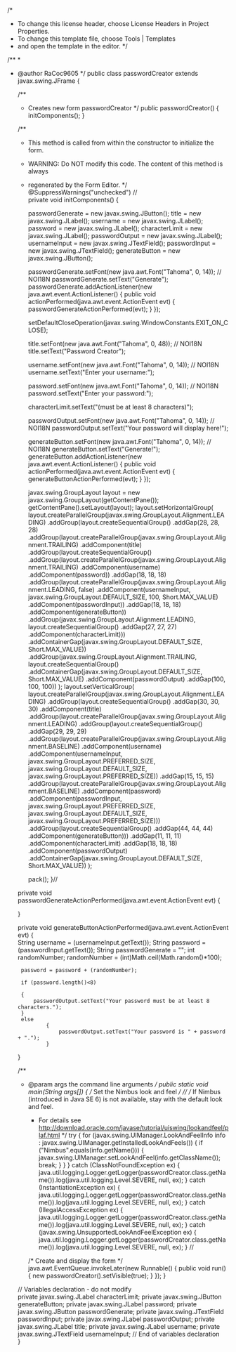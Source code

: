 /*
 * To change this license header, choose License Headers in Project Properties.
 * To change this template file, choose Tools | Templates
 * and open the template in the editor.
 */

/**
 *
 * @author RaCoc9605
 */
public class passwordCreator extends javax.swing.JFrame {

    /**
     * Creates new form passwordCreator
     */
    public passwordCreator() {
        initComponents();
    }

    /**
     * This method is called from within the constructor to initialize the form.
     * WARNING: Do NOT modify this code. The content of this method is always
     * regenerated by the Form Editor.
     */
    @SuppressWarnings("unchecked")
    // <editor-fold defaultstate="collapsed" desc="Generated Code">                          
    private void initComponents() {

        passwordGenerate = new javax.swing.JButton();
        title = new javax.swing.JLabel();
        username = new javax.swing.JLabel();
        password = new javax.swing.JLabel();
        characterLimit = new javax.swing.JLabel();
        passwordOutput = new javax.swing.JLabel();
        usernameInput = new javax.swing.JTextField();
        passwordInput = new javax.swing.JTextField();
        generateButton = new javax.swing.JButton();

        passwordGenerate.setFont(new java.awt.Font("Tahoma", 0, 14)); // NOI18N
        passwordGenerate.setText("Generate");
        passwordGenerate.addActionListener(new java.awt.event.ActionListener() {
            public void actionPerformed(java.awt.event.ActionEvent evt) {
                passwordGenerateActionPerformed(evt);
            }
        });

        setDefaultCloseOperation(javax.swing.WindowConstants.EXIT_ON_CLOSE);

        title.setFont(new java.awt.Font("Tahoma", 0, 48)); // NOI18N
        title.setText("Password Creator");

        username.setFont(new java.awt.Font("Tahoma", 0, 14)); // NOI18N
        username.setText("Enter your username:");

        password.setFont(new java.awt.Font("Tahoma", 0, 14)); // NOI18N
        password.setText("Enter your password:");

        characterLimit.setText("(must be at least 8 characters)");

        passwordOutput.setFont(new java.awt.Font("Tahoma", 0, 14)); // NOI18N
        passwordOutput.setText("Your password will display here!");

        generateButton.setFont(new java.awt.Font("Tahoma", 0, 14)); // NOI18N
        generateButton.setText("Generate!");
        generateButton.addActionListener(new java.awt.event.ActionListener() {
            public void actionPerformed(java.awt.event.ActionEvent evt) {
                generateButtonActionPerformed(evt);
            }
        });

        javax.swing.GroupLayout layout = new javax.swing.GroupLayout(getContentPane());
        getContentPane().setLayout(layout);
        layout.setHorizontalGroup(
            layout.createParallelGroup(javax.swing.GroupLayout.Alignment.LEADING)
            .addGroup(layout.createSequentialGroup()
                .addGap(28, 28, 28)
                .addGroup(layout.createParallelGroup(javax.swing.GroupLayout.Alignment.TRAILING)
                    .addComponent(title)
                    .addGroup(layout.createSequentialGroup()
                        .addGroup(layout.createParallelGroup(javax.swing.GroupLayout.Alignment.TRAILING)
                            .addComponent(username)
                            .addComponent(password))
                        .addGap(18, 18, 18)
                        .addGroup(layout.createParallelGroup(javax.swing.GroupLayout.Alignment.LEADING, false)
                            .addComponent(usernameInput, javax.swing.GroupLayout.DEFAULT_SIZE, 100, Short.MAX_VALUE)
                            .addComponent(passwordInput))
                        .addGap(18, 18, 18)
                        .addComponent(generateButton))
                    .addGroup(javax.swing.GroupLayout.Alignment.LEADING, layout.createSequentialGroup()
                        .addGap(27, 27, 27)
                        .addComponent(characterLimit)))
                .addContainerGap(javax.swing.GroupLayout.DEFAULT_SIZE, Short.MAX_VALUE))
            .addGroup(javax.swing.GroupLayout.Alignment.TRAILING, layout.createSequentialGroup()
                .addContainerGap(javax.swing.GroupLayout.DEFAULT_SIZE, Short.MAX_VALUE)
                .addComponent(passwordOutput)
                .addGap(100, 100, 100))
        );
        layout.setVerticalGroup(
            layout.createParallelGroup(javax.swing.GroupLayout.Alignment.LEADING)
            .addGroup(layout.createSequentialGroup()
                .addGap(30, 30, 30)
                .addComponent(title)
                .addGroup(layout.createParallelGroup(javax.swing.GroupLayout.Alignment.LEADING)
                    .addGroup(layout.createSequentialGroup()
                        .addGap(29, 29, 29)
                        .addGroup(layout.createParallelGroup(javax.swing.GroupLayout.Alignment.BASELINE)
                            .addComponent(username)
                            .addComponent(usernameInput, javax.swing.GroupLayout.PREFERRED_SIZE, javax.swing.GroupLayout.DEFAULT_SIZE, javax.swing.GroupLayout.PREFERRED_SIZE))
                        .addGap(15, 15, 15)
                        .addGroup(layout.createParallelGroup(javax.swing.GroupLayout.Alignment.BASELINE)
                            .addComponent(password)
                            .addComponent(passwordInput, javax.swing.GroupLayout.PREFERRED_SIZE, javax.swing.GroupLayout.DEFAULT_SIZE, javax.swing.GroupLayout.PREFERRED_SIZE)))
                    .addGroup(layout.createSequentialGroup()
                        .addGap(44, 44, 44)
                        .addComponent(generateButton)))
                .addGap(11, 11, 11)
                .addComponent(characterLimit)
                .addGap(18, 18, 18)
                .addComponent(passwordOutput)
                .addContainerGap(javax.swing.GroupLayout.DEFAULT_SIZE, Short.MAX_VALUE))
        );

        pack();
    }// </editor-fold>                        

    private void passwordGenerateActionPerformed(java.awt.event.ActionEvent evt) {                                                 
        
    }                                                

    private void generateButtonActionPerformed(java.awt.event.ActionEvent evt) {                                               
        String username = (usernameInput.getText());
        String password = (passwordInput.getText());
        String passwordGenerate = "";
        int randomNumber;
        randomNumber = (int)Math.ceil(Math.random()*100);
        
        password = password + (randomNumber);
        
        if (password.length()<8)
            
        {
            passwordOutput.setText("Your password must be at least 8 characters.");
        }
        else 
                {
                    passwordOutput.setText("Your password is " + password + ".");
                }
    }                                              

    /**
     * @param args the command line arguments
     */
    public static void main(String args[]) {
        /* Set the Nimbus look and feel */
        //<editor-fold defaultstate="collapsed" desc=" Look and feel setting code (optional) ">
        /* If Nimbus (introduced in Java SE 6) is not available, stay with the default look and feel.
         * For details see http://download.oracle.com/javase/tutorial/uiswing/lookandfeel/plaf.html 
         */
        try {
            for (javax.swing.UIManager.LookAndFeelInfo info : javax.swing.UIManager.getInstalledLookAndFeels()) {
                if ("Nimbus".equals(info.getName())) {
                    javax.swing.UIManager.setLookAndFeel(info.getClassName());
                    break;
                }
            }
        } catch (ClassNotFoundException ex) {
            java.util.logging.Logger.getLogger(passwordCreator.class.getName()).log(java.util.logging.Level.SEVERE, null, ex);
        } catch (InstantiationException ex) {
            java.util.logging.Logger.getLogger(passwordCreator.class.getName()).log(java.util.logging.Level.SEVERE, null, ex);
        } catch (IllegalAccessException ex) {
            java.util.logging.Logger.getLogger(passwordCreator.class.getName()).log(java.util.logging.Level.SEVERE, null, ex);
        } catch (javax.swing.UnsupportedLookAndFeelException ex) {
            java.util.logging.Logger.getLogger(passwordCreator.class.getName()).log(java.util.logging.Level.SEVERE, null, ex);
        }
        //</editor-fold>

        /* Create and display the form */
        java.awt.EventQueue.invokeLater(new Runnable() {
            public void run() {
                new passwordCreator().setVisible(true);
            }
        });
    }

    // Variables declaration - do not modify                     
    private javax.swing.JLabel characterLimit;
    private javax.swing.JButton generateButton;
    private javax.swing.JLabel password;
    private javax.swing.JButton passwordGenerate;
    private javax.swing.JTextField passwordInput;
    private javax.swing.JLabel passwordOutput;
    private javax.swing.JLabel title;
    private javax.swing.JLabel username;
    private javax.swing.JTextField usernameInput;
    // End of variables declaration                   
}
